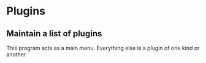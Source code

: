 # Plugins
## Maintain a list of plugins
This program acts as a main menu. Everything else is a plugin of one kind or another


